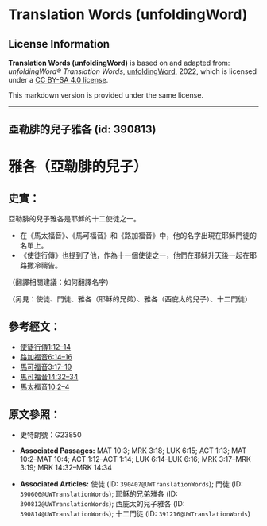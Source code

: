 # Translation Words (unfoldingWord)

## License Information

**Translation Words (unfoldingWord)** is based on and adapted from: _unfoldingWord® Translation Words_, [unfoldingWord](https://unfoldingword.org/utw), 2022, which is licensed under a [CC BY-SA 4.0 license](https://creativecommons.org/licenses/by-sa/4.0/legalcode.en).

This markdown version is provided under the same license.



--------------------------------

## 亞勒腓的兒子雅各 (id: 390813)

雅各（亞勒腓的兒子）
==========

史實：
---

亞勒腓的兒子雅各是耶穌的十二使徒之一。

* 在《馬太福音》、《馬可福音》和《路加福音》中，他的名字出現在耶穌門徒的名單上。
* 《使徒行傳》也提到了他，作為十一個使徒之一，他們在耶穌升天後一起在耶路撒冷禱告。

（翻譯相關建議：如何翻譯名字）

（另見：使徒、門徒、雅各（耶穌的兄弟）、雅各（西庇太的兒子）、十二門徒）

參考經文：
-----

* [使徒行傳1:12–14](https://ref.ly/Acts1:12-Acts1:14)
* [路加福音6:14–16](https://ref.ly/Luke6:14-Luke6:16)
* [馬可福音3:17–19](https://ref.ly/Mark3:17-Mark3:19)
* [馬可福音14:32–34](https://ref.ly/Mark14:32-Mark14:34)
* [馬太福音10:2–4](https://ref.ly/Matt10:2-Matt10:4)

原文參照：
-----

* 史特朗號：G23850

* **Associated Passages:** MAT 10:3; MRK 3:18; LUK 6:15; ACT 1:13; MAT 10:2–MAT 10:4; ACT 1:12–ACT 1:14; LUK 6:14–LUK 6:16; MRK 3:17–MRK 3:19; MRK 14:32–MRK 14:34
* **Associated Articles:** 使徒 (ID: `390407@UWTranslationWords`); 門徒 (ID: `390606@UWTranslationWords`); 耶穌的兄弟雅各 (ID: `390812@UWTranslationWords`); 西庇太的兒子雅各 (ID: `390814@UWTranslationWords`); 十二門徒 (ID: `391216@UWTranslationWords`)

